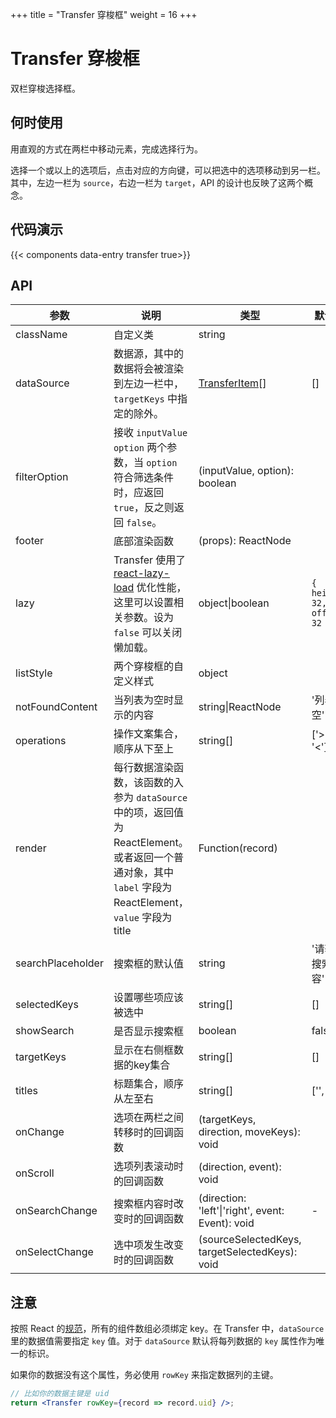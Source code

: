 +++
title = "Transfer 穿梭框"
weight = 16
+++

# Transfer 穿梭框

双栏穿梭选择框。

## 何时使用

用直观的方式在两栏中移动元素，完成选择行为。

选择一个或以上的选项后，点击对应的方向键，可以把选中的选项移动到另一栏。
其中，左边一栏为 `source`，右边一栏为 `target`，API 的设计也反映了这两个概念。

## 代码演示

{{< components data-entry transfer true>}}

## API

| 参数 | 说明 | 类型 | 默认值 |
| --- | --- | --- | --- |
| className | 自定义类 | string |  |
| dataSource | 数据源，其中的数据将会被渲染到左边一栏中，`targetKeys` 中指定的除外。 | [TransferItem](https://git.io/vMM64)\[] | \[] |
| filterOption | 接收 `inputValue` `option` 两个参数，当 `option` 符合筛选条件时，应返回 `true`，反之则返回 `false`。 | (inputValue, option): boolean |  |
| footer | 底部渲染函数 | (props): ReactNode |  |
| lazy | Transfer 使用了 [react-lazy-load](https://github.com/loktar00/react-lazy-load) 优化性能，这里可以设置相关参数。设为 `false` 可以关闭懒加载。 | object\|boolean | `{ height: 32, offset: 32 }` |
| listStyle | 两个穿梭框的自定义样式 | object |  |
| notFoundContent | 当列表为空时显示的内容 | string\|ReactNode | '列表为空' |
| operations | 操作文案集合，顺序从下至上 | string\[] | ['>', '<'] |
| render | 每行数据渲染函数，该函数的入参为 `dataSource` 中的项，返回值为 ReactElement。或者返回一个普通对象，其中 `label` 字段为 ReactElement，`value` 字段为 title | Function(record) |  |
| searchPlaceholder | 搜索框的默认值 | string | '请输入搜索内容' |
| selectedKeys | 设置哪些项应该被选中 | string\[] | \[] |
| showSearch | 是否显示搜索框 | boolean | false |
| targetKeys | 显示在右侧框数据的key集合 | string\[] | \[] |
| titles | 标题集合，顺序从左至右 | string\[] | ['', ''] |
| onChange | 选项在两栏之间转移时的回调函数 | (targetKeys, direction, moveKeys): void |  |
| onScroll | 选项列表滚动时的回调函数 | (direction, event): void |  |
| onSearchChange | 搜索框内容时改变时的回调函数 | (direction: 'left'\|'right', event: Event): void | - |
| onSelectChange | 选中项发生改变时的回调函数 | (sourceSelectedKeys, targetSelectedKeys): void |  |

## 注意

按照 React 的[规范](http://facebook.github.io/react/docs/lists-and-keys.html#keys)，所有的组件数组必须绑定 key。在 Transfer 中，`dataSource`里的数据值需要指定 `key` 值。对于 `dataSource` 默认将每列数据的 `key` 属性作为唯一的标识。

如果你的数据没有这个属性，务必使用 `rowKey` 来指定数据列的主键。

```jsx
// 比如你的数据主键是 uid
return <Transfer rowKey={record => record.uid} />;
```
